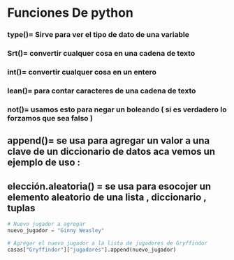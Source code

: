 # Funciones De python 

### type()= Sirve para ver el tipo de dato de una variable
### Srt()= convertir cualquer cosa en una cadena de texto
### int()= convertir cualquer cosa en un entero
### lean()= para contar caracteres de una cadena de texto
### not()= usamos esto para negar un boleando ( si es verdadero lo forzamos que sea falso )
## append()= se usa para agregar un valor a una clave de un diccionario de datos aca vemos un ejemplo de uso :
## elección.aleatoria() = se usa para esocojer un elemento aleatorio de una lista , diccionario , tuplas
```py
# Nuevo jugador a agregar
nuevo_jugador = "Ginny Weasley"

# Agregar el nuevo jugador a la lista de jugadores de Gryffindor
casas["Gryffindor"]["jugadores"].append(nuevo_jugador)
````
